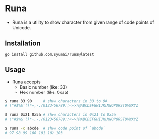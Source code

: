 # Runa

* Runa is a utility to show character from given range of code points of Unicode.

## Installation

```console
go install github.com/syumai/runa@latest
```

## Usage

* Runa accepts
  - Basic number (like: 33)
  - Hex number (like: 0xaa)

```sh
$ runa 33 90     # show characters in 33 to 90
# !"#$%&'()*+,-./0123456789:;<=>?@ABCDEFGHIJKLMNOPQRSTUVWXYZ

$ runa 0x21 0x5a # show characters in 0x21 to 0x5a
# !"#$%&'()*+,-./0123456789:;<=>?@ABCDEFGHIJKLMNOPQRSTUVWXYZ

$ runa -c abcde  # show code point of `abcde`
# 97 98 99 100 101 102 103
```

